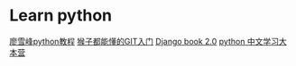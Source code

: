 # Learn python
[廖雪峰python教程](https://www.liaoxuefeng.com/wiki/0014316089557264a6b348958f449949df42a6d3a2e542c000)
[猴子都能懂的GIT入门](http://backlogtool.com/git-guide/cn/)
[Django book 2.0](http://djangobook.py3k.cn/2.0/)
[python 中文学习大本营](http://www.pythondoc.com/)
